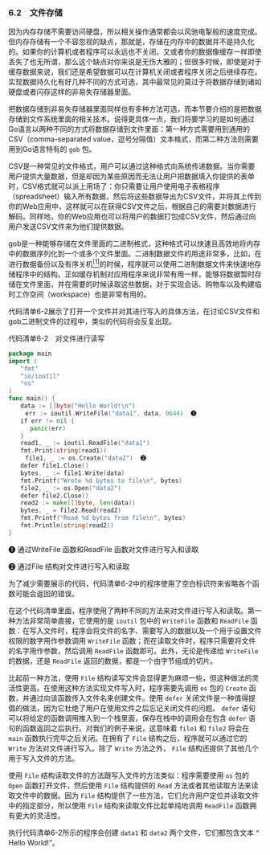 ### 6.2　文件存储

因为内存存储不需要访问硬盘，所以相关操作通常都会以风驰电掣般的速度完成。但内存存储有一个不容忽视的缺点，那就是，存储在内存中的数据并不是持久化的。如果你的计算机或者程序可以永远也不关闭，又或者你的数据像缓存一样即使丢失了也无所谓，那么这个缺点对你来说是无伤大雅的；但很多时候，即使是对于缓存数据来说，我们还是希望数据可以在计算机关闭或者程序关闭之后继续存在。实现数据持久化有好几种不同的方式可选，其中最常见的莫过于将数据存储到诸如硬盘或者闪存这样的非易失存储器里面。

把数据存储到非易失存储器里面同样也有多种方法可选，而本节要介绍的是把数据存储到文件系统里面的相关技术。说得更具体一点，我们将要学习的是如何通过 Go语言以两种不同的方式将数据存储到文件里面：第一种方式需要用到通用的CSV（comma-separated value，逗号分隔值）文本格式，而第二种方法则需要用到Go语言特有的 `gob` 包。

CSV是一种常见的文件格式，用户可以通过这种格式向系统传递数据。当你需要用户提供大量数据，但是却因为某些原因而无法让用户把数据填入你提供的表单时，CSV格式就可以派上用场了：你只需要让用户使用电子表格程序（spreadsheet）输入所有数据，然后将这些数据导出为CSV文件，并将其上传到你的Web应用中，这样就可以在获得CSV文件之后，根据自己的需要对数据进行解码。同样地，你的Web应用也可以将用户的数据打包成CSV文件，然后通过向用户发送CSV文件来为他们提供数据。

gob是一种能够存储在文件里面的二进制格式，这种格式可以快速且高效地将内存中的数据序列化到一个或多个文件里面。二进制数据文件的用途非常多，比如，在进行数据备份以及有序关机<a class="my_markdown" href="['#anchor61']"><sup class="my_markdown">[1]</sup></a>的时候，程序就可以使用二进制数据文件来快速地存储程序中的结构。正如缓存机制对应用程序来说非常有用一样，能够将数据暂时存储在文件里面，并在需要的时候读取这些数据，对于实现会话、购物车以及构建临时工作空间（workspace）也是非常有用的。

代码清单6-2展示了打开一个文件并对其进行写入的具体方法，在讨论CSV文件和gob二进制文件的过程中，类似的代码将会反复出现。

代码清单6-2　对文件进行读写

```go
package main
import (
　　"fmt"
　　"io/ioutil"
　　"os"
)
func main() {
　　data := []byte("Hello World!\n")
　   err := ioutil.WriteFile("data1", data, 0644)  ❶
　　if err != nil {
　　　 panic(err)
　　}
　　read1, _ := ioutil.ReadFile("data1")
　　fmt.Print(string(read1))
  　 file1, _ := os.Create("data2")  ❷
　　defer file1.Close()
　　bytes, _ := file1.Write(data)
　　fmt.Printf("Wrote %d bytes to file\n", bytes)
　　file2, _ := os.Open("data2")
　　defer file2.Close()
　　read2 := make([]byte, len(data))
　　bytes, _ = file2.Read(read2)
　　fmt.Printf("Read %d bytes from file\n", bytes)
　　fmt.Println(string(read2))
}
```

❶ 通过WriteFile 函数和ReadFile 函数对文件进行写入和读取

❷ 通过File 结构对文件进行写入和读取

为了减少需要展示的代码，代码清单6-2中的程序使用了空白标识符来省略各个函数可能会返回的错误。

在这个代码清单里面，程序使用了两种不同的方法来对文件进行写入和读取。第一种方法非常简单直接，它使用的是 `ioutil` 包中的 `WriteFile` 函数和 `ReadFile` 函数：在写入文件时，程序会将文件的名字、需要写入的数据以及一个用于设置文件权限的数字用作参数调用 `WriteFile` 函数；而在读取文件时，程序只需要将文件的名字用作参数，然后调用 `ReadFile` 函数即可。此外，无论是传递给 `WriteFile` 的数据，还是 `ReadFile` 返回的数据，都是一个由字节组成的切片。

比起前一种方法，使用 `File` 结构读写文件会显得更为麻烦一些，但这种做法的灵活性更高。在使用这种方法实现文件写入时，程序需要先调用 `os` 包的 `Create` 函数，并通过向该函数传入文件名来创建文件。使用 `defer` 关闭文件是一种值得提倡的做法，因为它杜绝了用户在使用文件之后忘记关闭文件的问题。 `defer` 语句可以将给定的函数调用推入到一个栈里面，保存在栈中的调用会在包含 `defer` 语句的函数返回之后执行。对我们的例子来说，这意味着 `file1` 和 `file2` 将会在 `main` 函数执行完毕之后关闭。在拥有了 `File` 结构之后，程序就可以通过它的 `Write` 方法对文件进行写入。除了 `Write` 方法之外， `File` 结构还提供了其他几个用于写入文件的方法。

使用 `File` 结构读取文件的方法跟写入文件的方法类似：程序需要使用 `os` 包的 `Open` 函数打开文件，然后使用 `File` 结构提供的 `Read` 方法或者其他读取方法来读取文件中的数据。因为 `File` 结构提供了一些方法，它们允许用户定位并读取文件中的指定部分，所以使用 `File` 结构来读取文件比起单纯地调用 `ReadFile` 函数拥有更大的灵活性。

执行代码清单6-2所示的程序会创建 `data1` 和 `data2` 两个文件，它们都包含文本 `“` Hello World!”。

